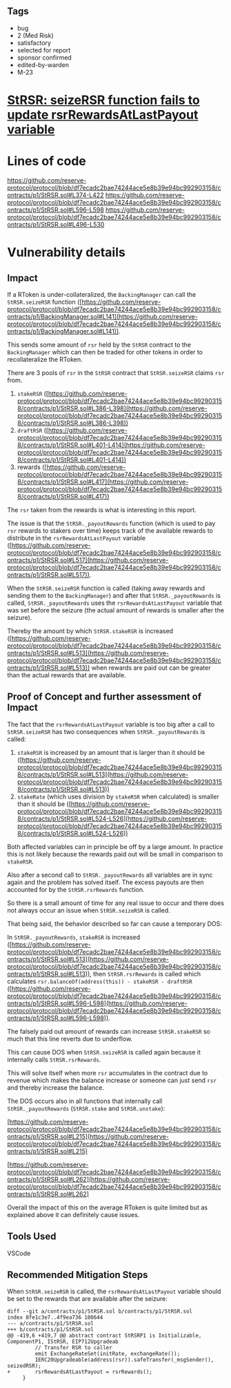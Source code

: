 ## Tags

- bug
- 2 (Med Risk)
- satisfactory
- selected for report
- sponsor confirmed
- edited-by-warden
- M-23

# [StRSR: seizeRSR function fails to update rsrRewardsAtLastPayout variable](https://github.com/code-423n4/2023-01-reserve-findings/issues/64) 

# Lines of code

https://github.com/reserve-protocol/protocol/blob/df7ecadc2bae74244ace5e8b39e94bc992903158/contracts/p1/StRSR.sol#L374-L422
https://github.com/reserve-protocol/protocol/blob/df7ecadc2bae74244ace5e8b39e94bc992903158/contracts/p1/StRSR.sol#L596-L598
https://github.com/reserve-protocol/protocol/blob/df7ecadc2bae74244ace5e8b39e94bc992903158/contracts/p1/StRSR.sol#L496-L530


# Vulnerability details

## Impact
If a RToken is under-collateralized, the `BackingManager` can call the `StRSR.seizeRSR` function ([https://github.com/reserve-protocol/protocol/blob/df7ecadc2bae74244ace5e8b39e94bc992903158/contracts/p1/BackingManager.sol#L141](https://github.com/reserve-protocol/protocol/blob/df7ecadc2bae74244ace5e8b39e94bc992903158/contracts/p1/BackingManager.sol#L141)).  

This sends some amount of `rsr` held by the `StRSR` contract to the `BackingManager` which can then be traded for other tokens in order to recollateralize the RToken.  

There are 3 pools of `rsr` in the `StRSR` contract that `StRSR.seizeRSR` claims `rsr` from.  

1. `stakeRSR` ([https://github.com/reserve-protocol/protocol/blob/df7ecadc2bae74244ace5e8b39e94bc992903158/contracts/p1/StRSR.sol#L386-L398](https://github.com/reserve-protocol/protocol/blob/df7ecadc2bae74244ace5e8b39e94bc992903158/contracts/p1/StRSR.sol#L386-L398))
2. `draftRSR` ([https://github.com/reserve-protocol/protocol/blob/df7ecadc2bae74244ace5e8b39e94bc992903158/contracts/p1/StRSR.sol#L401-L414](https://github.com/reserve-protocol/protocol/blob/df7ecadc2bae74244ace5e8b39e94bc992903158/contracts/p1/StRSR.sol#L401-L414))  
3. rewards ([https://github.com/reserve-protocol/protocol/blob/df7ecadc2bae74244ace5e8b39e94bc992903158/contracts/p1/StRSR.sol#L417](https://github.com/reserve-protocol/protocol/blob/df7ecadc2bae74244ace5e8b39e94bc992903158/contracts/p1/StRSR.sol#L417))  

The `rsr` taken from the rewards is what is interesting in this report.  

The issue is that the `StRSR._payoutRewards` function (which is used to pay `rsr` rewards to stakers over time) keeps track of the available rewards to distribute in the `rsrRewardsAtLastPayout` variable ([https://github.com/reserve-protocol/protocol/blob/df7ecadc2bae74244ace5e8b39e94bc992903158/contracts/p1/StRSR.sol#L517](https://github.com/reserve-protocol/protocol/blob/df7ecadc2bae74244ace5e8b39e94bc992903158/contracts/p1/StRSR.sol#L517)).  

When the `StRSR.seizeRSR` function is called (taking away rewards and sending them to the `BackingManager`) and after that `StRSR._payoutRewards` is called, `StRSR._payoutRewards` uses the `rsrRewardsAtLastPayout` variable that was set before the seizure (the actual amount of rewards is smaller after the seizure).  

Thereby the amount by which `StRSR.stakeRSR` is increased ([https://github.com/reserve-protocol/protocol/blob/df7ecadc2bae74244ace5e8b39e94bc992903158/contracts/p1/StRSR.sol#L513](https://github.com/reserve-protocol/protocol/blob/df7ecadc2bae74244ace5e8b39e94bc992903158/contracts/p1/StRSR.sol#L513)) when rewards are paid out can be greater than the actual rewards that are available.  


## Proof of Concept and further assessment of Impact
The fact that the `rsrRewardsAtLastPayout` variable is too big after a call to `StRSR.seizeRSR` has two consequences when `StRSR._payoutRewards` is called:

1. `stakeRSR` is increased by an amount that is larger than it should be ([https://github.com/reserve-protocol/protocol/blob/df7ecadc2bae74244ace5e8b39e94bc992903158/contracts/p1/StRSR.sol#L513](https://github.com/reserve-protocol/protocol/blob/df7ecadc2bae74244ace5e8b39e94bc992903158/contracts/p1/StRSR.sol#L513))
2. `stakeRate` (which uses division by `stakeRSR` when calculated) is smaller than it should be ([https://github.com/reserve-protocol/protocol/blob/df7ecadc2bae74244ace5e8b39e94bc992903158/contracts/p1/StRSR.sol#L524-L526](https://github.com/reserve-protocol/protocol/blob/df7ecadc2bae74244ace5e8b39e94bc992903158/contracts/p1/StRSR.sol#L524-L526))

Both affected variables can in principle be off by a large amount. In practice this is not likely because the rewards paid out will be small in comparison to `stakeRSR`.  

Also after a second call to `StRSR._payoutRewards` all variables are in sync again and the problem has solved itself. The excess payouts are then accounted for by the `StRSR.rsrRewards` function.  

So there is a small amount of time for any real issue to occur and there does not always occur an issue when `StRSR.seizeRSR` is called.  

That being said, the behavior described so far can cause a temporary DOS:

In `StRSR._payoutRewards`, `stakeRSR` is increased ([https://github.com/reserve-protocol/protocol/blob/df7ecadc2bae74244ace5e8b39e94bc992903158/contracts/p1/StRSR.sol#L513](https://github.com/reserve-protocol/protocol/blob/df7ecadc2bae74244ace5e8b39e94bc992903158/contracts/p1/StRSR.sol#L513)), then `StRSR.rsrRewards` is called which calculates `rsr.balanceOf(address(this)) - stakeRSR - draftRSR` ([https://github.com/reserve-protocol/protocol/blob/df7ecadc2bae74244ace5e8b39e94bc992903158/contracts/p1/StRSR.sol#L596-L598](https://github.com/reserve-protocol/protocol/blob/df7ecadc2bae74244ace5e8b39e94bc992903158/contracts/p1/StRSR.sol#L596-L598)).  

The falsely paid out amount of rewards can increase `StRSR.stakeRSR` so much that this line reverts due to underflow.  

This can cause DOS when `StRSR.seizeRSR` is called again because it internally calls `StRSR.rsrRewards`.  

This will solve itself when more `rsr` accumulates in the contract due to revenue which makes the balance increase or someone can just send `rsr` and thereby increase the balance.  

The DOS occurs also in all functions that internally call `StRSR._payoutRewards` (`StRSR.stake` and `StRSR.unstake`):  

[https://github.com/reserve-protocol/protocol/blob/df7ecadc2bae74244ace5e8b39e94bc992903158/contracts/p1/StRSR.sol#L215](https://github.com/reserve-protocol/protocol/blob/df7ecadc2bae74244ace5e8b39e94bc992903158/contracts/p1/StRSR.sol#L215)  

[https://github.com/reserve-protocol/protocol/blob/df7ecadc2bae74244ace5e8b39e94bc992903158/contracts/p1/StRSR.sol#L262](https://github.com/reserve-protocol/protocol/blob/df7ecadc2bae74244ace5e8b39e94bc992903158/contracts/p1/StRSR.sol#L262)  

Overall the impact of this on the average RToken is quite limited but as explained above it can definitely cause issues.  

## Tools Used
VSCode

## Recommended Mitigation Steps
When `StRSR.seizeRSR` is called, the `rsrRewardsAtLastPayout` variable should be set to the rewards that are available after the seizure:  

```
diff --git a/contracts/p1/StRSR.sol b/contracts/p1/StRSR.sol
index 8fe1c3e7..4f9ea736 100644
--- a/contracts/p1/StRSR.sol
+++ b/contracts/p1/StRSR.sol
@@ -419,6 +419,7 @@ abstract contract StRSRP1 is Initializable, ComponentP1, IStRSR, EIP712Upgradeab
         // Transfer RSR to caller
         emit ExchangeRateSet(initRate, exchangeRate());
         IERC20Upgradeable(address(rsr)).safeTransfer(_msgSender(), seizedRSR);
+        rsrRewardsAtLastPayout = rsrRewards();
     }
```